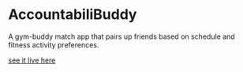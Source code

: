 # AccountabiliBuddy
A gym-buddy match app that pairs up friends based on schedule and fitness activity preferences.

[see it live here](https://accountabili-buddy.herokuapp.com/)

